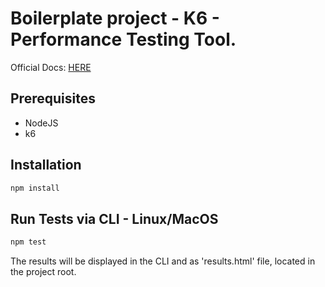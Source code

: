 # Boilerplate project - K6 - Performance Testing Tool.

Official Docs: [HERE](https://k6.io/docs/)

## Prerequisites
- NodeJS
- k6

## Installation
```sh
npm install
```

## Run Tests via CLI - Linux/MacOS
```sh
npm test
```

The results will be displayed in the CLI and as 'results.html' file, located in the project root.

